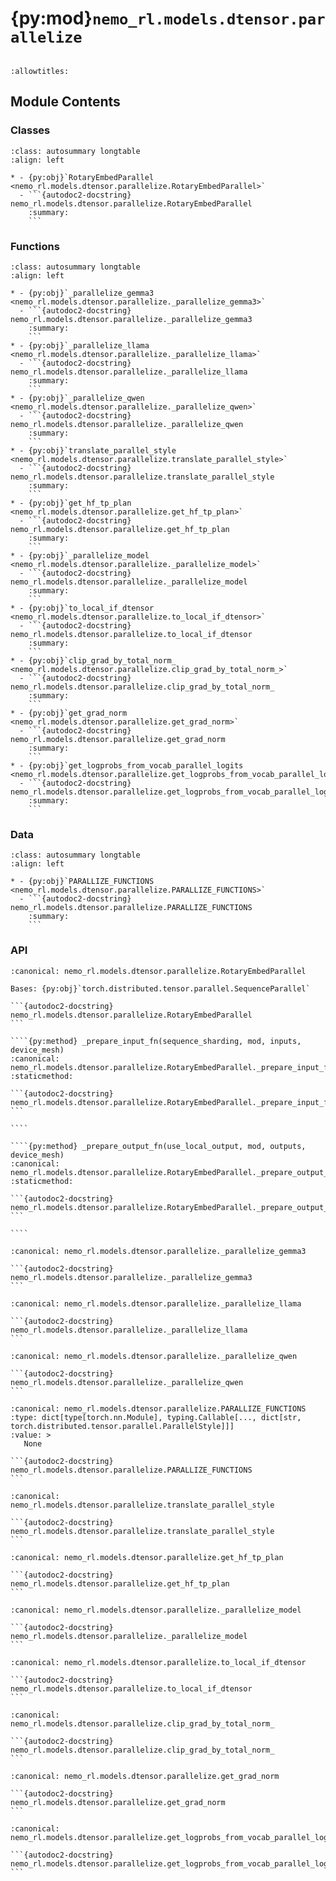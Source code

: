 # {py:mod}`nemo_rl.models.dtensor.parallelize`

```{py:module} nemo_rl.models.dtensor.parallelize
```

```{autodoc2-docstring} nemo_rl.models.dtensor.parallelize
:allowtitles:
```

## Module Contents

### Classes

````{list-table}
:class: autosummary longtable
:align: left

* - {py:obj}`RotaryEmbedParallel <nemo_rl.models.dtensor.parallelize.RotaryEmbedParallel>`
  - ```{autodoc2-docstring} nemo_rl.models.dtensor.parallelize.RotaryEmbedParallel
    :summary:
    ```
````

### Functions

````{list-table}
:class: autosummary longtable
:align: left

* - {py:obj}`_parallelize_gemma3 <nemo_rl.models.dtensor.parallelize._parallelize_gemma3>`
  - ```{autodoc2-docstring} nemo_rl.models.dtensor.parallelize._parallelize_gemma3
    :summary:
    ```
* - {py:obj}`_parallelize_llama <nemo_rl.models.dtensor.parallelize._parallelize_llama>`
  - ```{autodoc2-docstring} nemo_rl.models.dtensor.parallelize._parallelize_llama
    :summary:
    ```
* - {py:obj}`_parallelize_qwen <nemo_rl.models.dtensor.parallelize._parallelize_qwen>`
  - ```{autodoc2-docstring} nemo_rl.models.dtensor.parallelize._parallelize_qwen
    :summary:
    ```
* - {py:obj}`translate_parallel_style <nemo_rl.models.dtensor.parallelize.translate_parallel_style>`
  - ```{autodoc2-docstring} nemo_rl.models.dtensor.parallelize.translate_parallel_style
    :summary:
    ```
* - {py:obj}`get_hf_tp_plan <nemo_rl.models.dtensor.parallelize.get_hf_tp_plan>`
  - ```{autodoc2-docstring} nemo_rl.models.dtensor.parallelize.get_hf_tp_plan
    :summary:
    ```
* - {py:obj}`_parallelize_model <nemo_rl.models.dtensor.parallelize._parallelize_model>`
  - ```{autodoc2-docstring} nemo_rl.models.dtensor.parallelize._parallelize_model
    :summary:
    ```
* - {py:obj}`to_local_if_dtensor <nemo_rl.models.dtensor.parallelize.to_local_if_dtensor>`
  - ```{autodoc2-docstring} nemo_rl.models.dtensor.parallelize.to_local_if_dtensor
    :summary:
    ```
* - {py:obj}`clip_grad_by_total_norm_ <nemo_rl.models.dtensor.parallelize.clip_grad_by_total_norm_>`
  - ```{autodoc2-docstring} nemo_rl.models.dtensor.parallelize.clip_grad_by_total_norm_
    :summary:
    ```
* - {py:obj}`get_grad_norm <nemo_rl.models.dtensor.parallelize.get_grad_norm>`
  - ```{autodoc2-docstring} nemo_rl.models.dtensor.parallelize.get_grad_norm
    :summary:
    ```
* - {py:obj}`get_logprobs_from_vocab_parallel_logits <nemo_rl.models.dtensor.parallelize.get_logprobs_from_vocab_parallel_logits>`
  - ```{autodoc2-docstring} nemo_rl.models.dtensor.parallelize.get_logprobs_from_vocab_parallel_logits
    :summary:
    ```
````

### Data

````{list-table}
:class: autosummary longtable
:align: left

* - {py:obj}`PARALLIZE_FUNCTIONS <nemo_rl.models.dtensor.parallelize.PARALLIZE_FUNCTIONS>`
  - ```{autodoc2-docstring} nemo_rl.models.dtensor.parallelize.PARALLIZE_FUNCTIONS
    :summary:
    ```
````

### API

`````{py:class} RotaryEmbedParallel
:canonical: nemo_rl.models.dtensor.parallelize.RotaryEmbedParallel

Bases: {py:obj}`torch.distributed.tensor.parallel.SequenceParallel`

```{autodoc2-docstring} nemo_rl.models.dtensor.parallelize.RotaryEmbedParallel
```

````{py:method} _prepare_input_fn(sequence_sharding, mod, inputs, device_mesh)
:canonical: nemo_rl.models.dtensor.parallelize.RotaryEmbedParallel._prepare_input_fn
:staticmethod:

```{autodoc2-docstring} nemo_rl.models.dtensor.parallelize.RotaryEmbedParallel._prepare_input_fn
```

````

````{py:method} _prepare_output_fn(use_local_output, mod, outputs, device_mesh)
:canonical: nemo_rl.models.dtensor.parallelize.RotaryEmbedParallel._prepare_output_fn
:staticmethod:

```{autodoc2-docstring} nemo_rl.models.dtensor.parallelize.RotaryEmbedParallel._prepare_output_fn
```

````

`````

````{py:function} _parallelize_gemma3(model: typing.Union[transformers.models.gemma3.modeling_gemma3.Gemma3ForCausalLM, transformers.models.gemma3.modeling_gemma3.Gemma3ForConditionalGeneration], sequence_parallel: bool = False)
:canonical: nemo_rl.models.dtensor.parallelize._parallelize_gemma3

```{autodoc2-docstring} nemo_rl.models.dtensor.parallelize._parallelize_gemma3
```
````

````{py:function} _parallelize_llama(model: transformers.models.llama.modeling_llama.LlamaForCausalLM, sequence_parallel: bool = False)
:canonical: nemo_rl.models.dtensor.parallelize._parallelize_llama

```{autodoc2-docstring} nemo_rl.models.dtensor.parallelize._parallelize_llama
```
````

````{py:function} _parallelize_qwen(model: typing.Union[transformers.models.qwen2.modeling_qwen2.Qwen2ForCausalLM, transformers.models.qwen3.modeling_qwen3.Qwen3ForCausalLM], sequence_parallel: bool = False)
:canonical: nemo_rl.models.dtensor.parallelize._parallelize_qwen

```{autodoc2-docstring} nemo_rl.models.dtensor.parallelize._parallelize_qwen
```
````

````{py:data} PARALLIZE_FUNCTIONS
:canonical: nemo_rl.models.dtensor.parallelize.PARALLIZE_FUNCTIONS
:type: dict[type[torch.nn.Module], typing.Callable[..., dict[str, torch.distributed.tensor.parallel.ParallelStyle]]]
:value: >
   None

```{autodoc2-docstring} nemo_rl.models.dtensor.parallelize.PARALLIZE_FUNCTIONS
```

````

````{py:function} translate_parallel_style(style: str)
:canonical: nemo_rl.models.dtensor.parallelize.translate_parallel_style

```{autodoc2-docstring} nemo_rl.models.dtensor.parallelize.translate_parallel_style
```
````

````{py:function} get_hf_tp_plan(model)
:canonical: nemo_rl.models.dtensor.parallelize.get_hf_tp_plan

```{autodoc2-docstring} nemo_rl.models.dtensor.parallelize.get_hf_tp_plan
```
````

````{py:function} _parallelize_model(model: typing.Union[transformers.models.qwen2.modeling_qwen2.Qwen2ForCausalLM, transformers.models.llama.modeling_llama.LlamaForCausalLM, transformers.models.gemma3.modeling_gemma3.Gemma3ForCausalLM, transformers.models.gemma3.modeling_gemma3.Gemma3ForConditionalGeneration], dp_mesh: torch.distributed.device_mesh.DeviceMesh, tp_mesh: torch.distributed.device_mesh.DeviceMesh, param_dtype: torch.dtype, sequence_parallel: bool = False, activation_checkpointing: bool = False, cpu_offload: bool = False, custom_parallel_plan: typing.Optional[typing.Union[dict, str]] = None)
:canonical: nemo_rl.models.dtensor.parallelize._parallelize_model

```{autodoc2-docstring} nemo_rl.models.dtensor.parallelize._parallelize_model
```
````

````{py:function} to_local_if_dtensor(tensor: typing.Union[torch.Tensor, torch.distributed.tensor.DTensor]) -> torch.Tensor
:canonical: nemo_rl.models.dtensor.parallelize.to_local_if_dtensor

```{autodoc2-docstring} nemo_rl.models.dtensor.parallelize.to_local_if_dtensor
```
````

````{py:function} clip_grad_by_total_norm_(parameters: typing.Union[list[typing.Union[torch.Tensor, torch.distributed.tensor.DTensor]], typing.Union[torch.Tensor, torch.distributed.tensor.DTensor]], max_grad_norm: typing.Union[int, float], total_norm: float, dtype: torch.dtype = torch.float32)
:canonical: nemo_rl.models.dtensor.parallelize.clip_grad_by_total_norm_

```{autodoc2-docstring} nemo_rl.models.dtensor.parallelize.clip_grad_by_total_norm_
```
````

````{py:function} get_grad_norm(parameters: typing.Union[list[typing.Union[torch.Tensor, torch.distributed.tensor.DTensor]], typing.Union[torch.Tensor, torch.distributed.tensor.DTensor]], dp_cp_group: torch.distributed.ProcessGroup, tp_group: torch.distributed.ProcessGroup, norm_type: typing.Union[int, float] = 2, dtype: torch.dtype = torch.float32) -> float
:canonical: nemo_rl.models.dtensor.parallelize.get_grad_norm

```{autodoc2-docstring} nemo_rl.models.dtensor.parallelize.get_grad_norm
```
````

````{py:function} get_logprobs_from_vocab_parallel_logits(vocab_parallel_logits: torch.distributed.tensor.DTensor, input_ids: torch.Tensor)
:canonical: nemo_rl.models.dtensor.parallelize.get_logprobs_from_vocab_parallel_logits

```{autodoc2-docstring} nemo_rl.models.dtensor.parallelize.get_logprobs_from_vocab_parallel_logits
```
````
